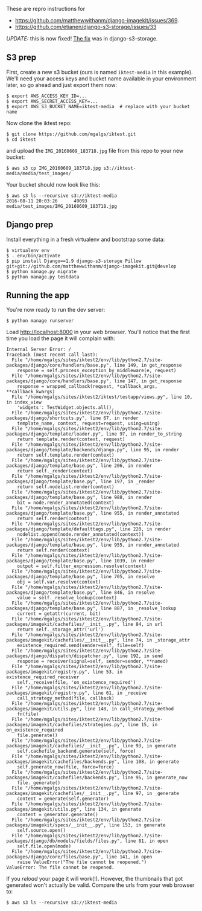 These are repro instructions for

 - https://github.com/matthewwithanm/django-imagekit/issues/369.
 - https://github.com/etianen/django-s3-storage/issues/33

*UPDATE:* this is now fixed!  [The fix](https://github.com/etianen/django-s3-storage/issues/33) was in django-s3-storage.

## S3 prep

First, create a new s3 bucket (ours is named `iktest-media` in this
example).  We'll need your access keys and bucket name available in your
environment later, so go ahead and just export them now:

```shell
$ export AWS_ACCESS_KEY_ID=...
$ export AWS_SECRET_ACCESS_KEY=...
$ export AWS_S3_BUCKET_NAME=iktest-media  # replace with your bucket name
```

Now clone the iktest repo:

```shell
$ git clone https://github.com/mgalgs/iktest.git
$ cd iktest
```

and upload the `IMG_20160609_183718.jpg` file from this repo to your new
bucket:

```shell
$ aws s3 cp IMG_20160609_183718.jpg s3://iktest-media/media/test_images/
```

Your bucket should now look like this:

```shell
$ aws s3 ls --recursive s3://iktest-media
2016-08-11 20:03:26      49093 media/test_images/IMG_20160609_183718.jpg
```


## Django prep

Install everything in a fresh virtualenv and bootstrap some data:

```shell
$ virtualenv env
$ . env/bin/activate
$ pip install Django==1.9 django-s3-storage Pillow git+git://github.com/matthewwithanm/django-imagekit.git@develop
$ python manage.py migrate
$ python manage.py testdata
```

## Running the app

You're now ready to run the dev server:

```shell
$ python manage runserver
```

Load [http://localhost:8000](http://localhost:8000) in your web browser.
You'll notice that the first time you load the page it will complain with:

```
Internal Server Error: /
Traceback (most recent call last):
  File "/home/mgalgs/sites/iktest2/env/lib/python2.7/site-packages/django/core/handlers/base.py", line 149, in get_response
    response = self.process_exception_by_middleware(e, request)
  File "/home/mgalgs/sites/iktest2/env/lib/python2.7/site-packages/django/core/handlers/base.py", line 147, in get_response
    response = wrapped_callback(request, *callback_args, **callback_kwargs)
  File "/home/mgalgs/sites/iktest2/iktest/testapp/views.py", line 10, in index_view
    'widgets': TestWidget.objects.all(),
  File "/home/mgalgs/sites/iktest2/env/lib/python2.7/site-packages/django/shortcuts.py", line 67, in render
    template_name, context, request=request, using=using)
  File "/home/mgalgs/sites/iktest2/env/lib/python2.7/site-packages/django/template/loader.py", line 97, in render_to_string
    return template.render(context, request)
  File "/home/mgalgs/sites/iktest2/env/lib/python2.7/site-packages/django/template/backends/django.py", line 95, in render
    return self.template.render(context)
  File "/home/mgalgs/sites/iktest2/env/lib/python2.7/site-packages/django/template/base.py", line 206, in render
    return self._render(context)
  File "/home/mgalgs/sites/iktest2/env/lib/python2.7/site-packages/django/template/base.py", line 197, in _render
    return self.nodelist.render(context)
  File "/home/mgalgs/sites/iktest2/env/lib/python2.7/site-packages/django/template/base.py", line 988, in render
    bit = node.render_annotated(context)
  File "/home/mgalgs/sites/iktest2/env/lib/python2.7/site-packages/django/template/base.py", line 955, in render_annotated
    return self.render(context)
  File "/home/mgalgs/sites/iktest2/env/lib/python2.7/site-packages/django/template/defaulttags.py", line 220, in render
    nodelist.append(node.render_annotated(context))
  File "/home/mgalgs/sites/iktest2/env/lib/python2.7/site-packages/django/template/base.py", line 955, in render_annotated
    return self.render(context)
  File "/home/mgalgs/sites/iktest2/env/lib/python2.7/site-packages/django/template/base.py", line 1039, in render
    output = self.filter_expression.resolve(context)
  File "/home/mgalgs/sites/iktest2/env/lib/python2.7/site-packages/django/template/base.py", line 705, in resolve
    obj = self.var.resolve(context)
  File "/home/mgalgs/sites/iktest2/env/lib/python2.7/site-packages/django/template/base.py", line 846, in resolve
    value = self._resolve_lookup(context)
  File "/home/mgalgs/sites/iktest2/env/lib/python2.7/site-packages/django/template/base.py", line 887, in _resolve_lookup
    current = getattr(current, bit)
  File "/home/mgalgs/sites/iktest2/env/lib/python2.7/site-packages/imagekit/cachefiles/__init__.py", line 84, in url
    return self._storage_attr('url')
  File "/home/mgalgs/sites/iktest2/env/lib/python2.7/site-packages/imagekit/cachefiles/__init__.py", line 74, in _storage_attr
    existence_required.send(sender=self, file=self)
  File "/home/mgalgs/sites/iktest2/env/lib/python2.7/site-packages/django/dispatch/dispatcher.py", line 192, in send
    response = receiver(signal=self, sender=sender, **named)
  File "/home/mgalgs/sites/iktest2/env/lib/python2.7/site-packages/imagekit/registry.py", line 53, in existence_required_receiver
    self._receive(file, 'on_existence_required')
  File "/home/mgalgs/sites/iktest2/env/lib/python2.7/site-packages/imagekit/registry.py", line 61, in _receive
    call_strategy_method(file, callback)
  File "/home/mgalgs/sites/iktest2/env/lib/python2.7/site-packages/imagekit/utils.py", line 148, in call_strategy_method
    fn(file)
  File "/home/mgalgs/sites/iktest2/env/lib/python2.7/site-packages/imagekit/cachefiles/strategies.py", line 15, in on_existence_required
    file.generate()
  File "/home/mgalgs/sites/iktest2/env/lib/python2.7/site-packages/imagekit/cachefiles/__init__.py", line 93, in generate
    self.cachefile_backend.generate(self, force)
  File "/home/mgalgs/sites/iktest2/env/lib/python2.7/site-packages/imagekit/cachefiles/backends.py", line 108, in generate
    self.generate_now(file, force=force)
  File "/home/mgalgs/sites/iktest2/env/lib/python2.7/site-packages/imagekit/cachefiles/backends.py", line 95, in generate_now
    file._generate()
  File "/home/mgalgs/sites/iktest2/env/lib/python2.7/site-packages/imagekit/cachefiles/__init__.py", line 97, in _generate
    content = generate(self.generator)
  File "/home/mgalgs/sites/iktest2/env/lib/python2.7/site-packages/imagekit/utils.py", line 134, in generate
    content = generator.generate()
  File "/home/mgalgs/sites/iktest2/env/lib/python2.7/site-packages/imagekit/specs/__init__.py", line 153, in generate
    self.source.open()
  File "/home/mgalgs/sites/iktest2/env/lib/python2.7/site-packages/django/db/models/fields/files.py", line 81, in open
    self.file.open(mode)
  File "/home/mgalgs/sites/iktest2/env/lib/python2.7/site-packages/django/core/files/base.py", line 141, in open
    raise ValueError("The file cannot be reopened.")
ValueError: The file cannot be reopened.
```

If you *reload* your page it will work(!).  However, the thumbnails that
got generated won't actually be valid.  Compare the urls from your web
browser to:

```shell
$ aws s3 ls --recursive s3://iktest-media
```
